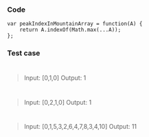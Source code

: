 ### Code
```
var peakIndexInMountainArray = function(A) {
    return A.indexOf(Math.max(...A));
};
```
### Test case 
#
>Input: [0,1,0]
>Output: 1
#
>Input: [0,2,1,0]
>Output: 1
#
>Input: [0,1,5,3,2,6,4,7,8,3,4,10]
>Output: 11